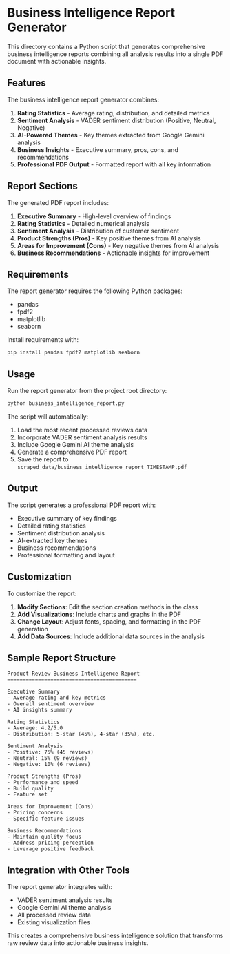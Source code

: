 # Business Intelligence Report Generator

This directory contains a Python script that generates comprehensive business intelligence reports combining all analysis results into a single PDF document with actionable insights.

## Features

The business intelligence report generator combines:

1. **Rating Statistics** - Average rating, distribution, and detailed metrics
2. **Sentiment Analysis** - VADER sentiment distribution (Positive, Neutral, Negative)
3. **AI-Powered Themes** - Key themes extracted from Google Gemini analysis
4. **Business Insights** - Executive summary, pros, cons, and recommendations
5. **Professional PDF Output** - Formatted report with all key information

## Report Sections

The generated PDF report includes:

1. **Executive Summary** - High-level overview of findings
2. **Rating Statistics** - Detailed numerical analysis
3. **Sentiment Analysis** - Distribution of customer sentiment
4. **Product Strengths (Pros)** - Key positive themes from AI analysis
5. **Areas for Improvement (Cons)** - Key negative themes from AI analysis
6. **Business Recommendations** - Actionable insights for improvement

## Requirements

The report generator requires the following Python packages:
- pandas
- fpdf2
- matplotlib
- seaborn

Install requirements with:
```bash
pip install pandas fpdf2 matplotlib seaborn
```

## Usage

Run the report generator from the project root directory:

```bash
python business_intelligence_report.py
```

The script will automatically:
1. Load the most recent processed reviews data
2. Incorporate VADER sentiment analysis results
3. Include Google Gemini AI theme analysis
4. Generate a comprehensive PDF report
5. Save the report to `scraped_data/business_intelligence_report_TIMESTAMP.pdf`

## Output

The script generates a professional PDF report with:
- Executive summary of key findings
- Detailed rating statistics
- Sentiment distribution analysis
- AI-extracted key themes
- Business recommendations
- Professional formatting and layout

## Customization

To customize the report:

1. **Modify Sections**: Edit the section creation methods in the class
2. **Add Visualizations**: Include charts and graphs in the PDF
3. **Change Layout**: Adjust fonts, spacing, and formatting in the PDF generation
4. **Add Data Sources**: Include additional data sources in the analysis

## Sample Report Structure

```
Product Review Business Intelligence Report
==========================================

Executive Summary
- Average rating and key metrics
- Overall sentiment overview
- AI insights summary

Rating Statistics
- Average: 4.2/5.0
- Distribution: 5-star (45%), 4-star (35%), etc.

Sentiment Analysis
- Positive: 75% (45 reviews)
- Neutral: 15% (9 reviews)
- Negative: 10% (6 reviews)

Product Strengths (Pros)
- Performance and speed
- Build quality
- Feature set

Areas for Improvement (Cons)
- Pricing concerns
- Specific feature issues

Business Recommendations
- Maintain quality focus
- Address pricing perception
- Leverage positive feedback
```

## Integration with Other Tools

The report generator integrates with:
- VADER sentiment analysis results
- Google Gemini AI theme analysis
- All processed review data
- Existing visualization files

This creates a comprehensive business intelligence solution that transforms raw review data into actionable business insights.